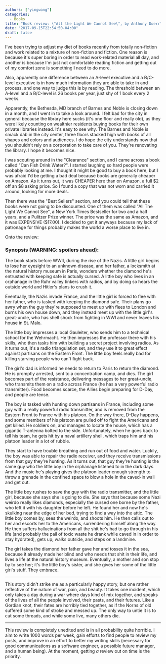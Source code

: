 ```yaml
---
authors: ["yingwang"]
categories:
  - Books
title: "Book review: \"All the Light We Cannot See\", by Anthony Doerr"
date: "2017-09-15T22:54:50-04:00"
draft: false
---
```


I've been trying to adjust my diet of books recently from totally non-fiction and work related to a mixture of non-fiction and fiction. One reason is because it's super boring in order to read work-related material all day, and another is because I'm just not comfortable reading fiction and getting out of my comfort zone is something I need to do more.

Also, apparently one difference between an A-level executive and a B/C-level executive is in how much information they are able to take in and process, and one way to judge this is by reading. The threshold between an A-level and a B/C-level is 26 books per year, just shy of 1 book every 2 weeks.

Apparently, the Bethesda, MD branch of Barnes and Noble is closing down in a month, and I went in to take a look around. I felt bad for the city in general because the library here sucks (it's one floor and really old), as they were likely counting on wealthier residents buying books for their own private libraries instead. It's easy to see why. The Barnes and Noble is smack dab in the city center, three floors stacked high with books of all shapes and colors and audiences. I do hope the city understands now that you shouldn't rely on a corporation to take care of you. They're renovating the library. I hope it becomes nice.

I was scouting around in the "Clearance" section, and I came across a book called "Can Fish Drink Water?". I started laughing so hard people were probably looking at me. I thought it might be good to buy a book here, but I was afraid I'd be getting a bad deal because books are generally cheaper on Amazon. As it turns out, it was CHEAPER here than on Amazon, a full \$2 off an \$8 asking price. So I found a copy that was not worn and carried it around, looking for more deals.

Then there was the "Best Sellers" section, and you could tell that these books were not going to be discounted. One of them was called "All The Light We Cannot See", a New York Times Bestseller for two and a half years, and a Pulitzer Prize winner. The price was the same as Amazon, and it was EXPENSIVE (\$17.00). I decided to get it anyways because my lack of patronage for things probably makes the world a worse place to live in.

Onto the review:

### Synopsis (WARNING: spoilers ahead):

The book starts before WWII, during the rise of the Nazis. A little girl begins to lose her eyesight to an unknown disease, and her father, a locksmith at the natural history museum in Paris, wonders whether the diamond he's entrusted with keeping safe is actually cursed. A little boy who lives in an orphanage in the Ruhr valley tinkers with radios, and by doing so hears the outside world and Hitler's plans to crush it.

Eventually, the Nazis invade France, and the little girl is forced to flee with her father, who is tasked with keeping the diamond safe. Their plans go awry when the guy they're supposed to meet up with flees to London and burns his own house down, and they instead meet up with the little girl's great-uncle, who has shell shock from fighting in WWI and never leaves his house in St. Malo.

The little boy impresses a local Gauleiter, who sends him to a technical school for the Wehrmacht. He then impresses the professor there with his skills, who then tasks him with building a secret project involving radios. As it turns out, it's a radio triangulation set, and they use it to great effect against partisans on the Eastern Front. The little boy feels really bad for killing starving people who can't fight back.

The girl's dad is informed he needs to return to Paris to return the diamond. He is promptly arrested, sent to a concentration camp, and dies. The girl becomes part of the resistance, delivering messages to her great-uncle, who transmits them on a radio across France (he has a very powerful radio transmitter). Food becomes scarce, the Allies begin preparing for D-Day, and people are tense.

The boy is tasked with hunting down partisans in France, including some guy with a really powerful radio transmitter, and is removed from the Eastern Front to France with his platoon. On the way there, D-Day happens, and some members of his platoon are pulled off to fight the Americans and get killed. He soldiers on, and manages to locate the house, which has a gigantic T-antenna bolted to the side. Unfortunately, when he goes back to tell his team, he gets hit by a naval artillery shell, which traps him and his platoon leader in a lot of rubble.

They start to have trouble breathing and run out of food and water. Luckily, the boy was able to repair the radio receiver, and they receive transmissions from that guy they're hunting. As it turns out, that guy they're hunting is the same guy who the little boy in the orphanage listened to in the dark days. And the music he's playing gives the platoon leader enough strength to throw a grenade in the confined space to blow a hole in the caved-in wall and get out.

The little boy rushes to save the guy with the radio transmitter, and the little girl, because she says she is going to die. She says that because some Nazi weirdo really likes diamonds, especially the cursed one borne by the father, who left it with his daughter before he left. He found her and now he's skulking near the edge of her bed, trying to find a way into the attic. The little boy comes by, sees the weirdo, and shoots him. He then calls out to her and escorts her to the Americans, surrendering himself along the way. He then suffers hallucinations from all the shit he's had to go through in his life (and probably the pail of toxic waste he drank while caved in in order to stay hydrated), gets up, walks outside, and steps on a landmine.

The girl takes the diamond her father gave her and tosses it in the sea, because it already made her blind and who needs that shit in their life, and lives a life at the natural history museum. Eventually, a mother and son stop by to see her; it's the little boy's sister, and she gives her some of the little girl's stuff. They embrace.


********

This story didn't strike me as a particularly happy story, but one rather reflective of the nature of war, pain, and beauty. It takes one incident, which only takes a day during a war where days kind of mix together, and speaks of the lives of all the people involved, their pasts, and their futures. Like a Gordian knot, their fates are horribly tied together, as if the Norns of old suffered some kind of stroke and messed up. The only way to untie it is to cut some threads, and while some live, many others die.

********


This review is completely unedited and is in all probability quite horrible. I aim to write 1000 words per week, gain efforts to find people to review my posts, and improve in an effort to better my writing skills (necessary for good communications as a software engineer, a possible future manager, and a human being). At the moment, getting *a* review out on time is the priority.
